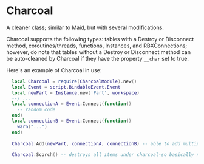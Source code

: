 # Charcoal
A cleaner class; similar to Maid, but with several modifications. 

Charcoal supports the following types: tables with a Destroy or Disconnect method, coroutines/threads, functions, Instances, and RBXConnections; however, do note that tables without a Destroy or Disconnect method can be auto-cleaned by Charcoal if they have the property `__char` set to true.

Here's an example of Charcoal in use:
```lua
  local Charcoal = require(CharcoalModule).new()
  local Event = script.BindableEvent.Event
  local newPart = Instance.new('Part', workspace)
  --/ ...
  local connectionA = Event:Connect(function()
    -- random code
  end)
  local connectionB = Event:Connect(function()
    warn("...")
  end)
  --
  Charcoal:Add(newPart, connectionA, connectionB) -- able to add multiple items in one call
  --
  Charcoal:Scorch() -- destroys all items under charcoal-so basically newPart, connectionA, and connectionB
```
